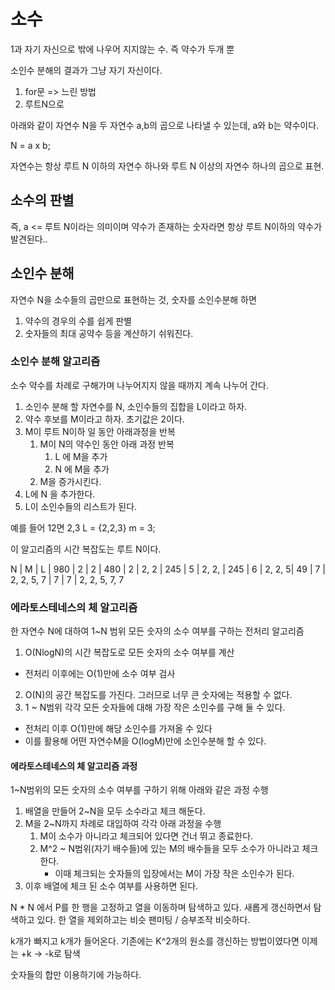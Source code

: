 # 소수
1과 자기 자신으로 밖에 나우어 지지않는 수. 즉 약수가 두개 뿐

소인수 분해의 결과가 그냥 자기 자신이다.

1.  for문 => 느린 방법
2. 루트N으로

아래와 같이 자연수 N을 두 자연수 a,b의 곱으로 나타낼 수 있는데, a와 b는 약수이다.

N = a x b;

자연수는 항상 루트 N 이하의 자연수 하나와 루트 N 이상의 자연수 하나의 곱으로 표현.
## 소수의 판별
즉, a <= 루트 N이라는 의미이며 약수가 존재하는 숫자라면 항상 루트 N이하의 약수가 발견된다..

## 소인수 분해
자연수 N을 소수들의 곱만으로 표현하는 것, 숫자를 소인수분해 하면
 1. 약수의 경우의 수를 쉽게 판별
 2. 숫자들의 최대 공약수 등을 계산하기 쉬워진다.

### 소인수 분해 알고리즘
소수 약수를 차례로 구해가며 나누어지지 않을 때까지 계속 나누어 간다.
1. 소인수 분해 할 자연수를 N, 소인수들의 집합을 L이라고 하자.
2. 약수 후보를 M이라고 하자. 초기값은 2이다.
3. M이 루트 N이하 일 동안 아래과정을 반복
    1. M이 N의 약수인 동안 아래 과정 반복
        1. L 에 M을 추가
        2. N 에 M을 추가
      2. M을 증가시킨다.
4. L에 N 을 추가한다.
5. L이 소인수들의 리스트가 된다.

예를 들어 12면 2,3 L = {2,2,3} m = 3;

이 알고리즘의 시간 복잡도는 루트 N이다.

 N | M | L |
 980 | 2 | 2 |
 480 | 2 | 2, 2 |
 245 | 5 | 2, 2, |
 245 | 6 | 2, 2, 5|
 49  | 7 | 2, 2, 5, 7 |
 7   | 7 | 2, 2, 5, 7, 7

### 에라토스테네스의 체 알고리즘
한 자연수 N에 대하여 1~N 범위 모든 숫자의 소수 여부를 구하는 전처리 알고리즘
1. O(NlogN)의 시간 복잡도로 모든 숫자의 소수 여부를 계산
 - 전처리 이후에는 O(1)만에 소수 여부 검사
2. O(N)의 공간 복잡도를 가진다. 그러므로 너무 큰 숫자에는 적용할 수 없다.
3. 1 ~ N범위 각각 모든 숫자들에 대해 가장 작은 소인수를 구해 둘 수 있다.
  - 전처리 이후 O(1)만에 해당 소인수를 가져올 수 있다
  - 이를 활용해 어떤 자연수M을 O(logM)만에 소인수분해 할 수 있다.

#### 에라토스테네스의 체 알고리즘 과정
1~N범위의 모든 숫자의 소수 여부를 구하기 위해 아래와 같은 과정 수행
1. 배열을 만들어 2~N을 모두 소수라고 체크 해둔다.
2. M을 2~N까지 차례로 대입하여 각각 아래 과정을 수행
    1. M이 소수가 아니라고 체크되어 있다면 건너 뛰고 종료한다.
    2. M^2 ~ N범위(자기 배수들)에 있는 M의 배수들을 모두 소수가 아니라고 체크한다.
        - 이때 체크되는 숫자들의 입장에서는 M이 가장 작은 소인수가 된다.
3. 이후 배열에 체크 된 소수 여부를 사용하면 된다.


N * N
에서 P를 한 행을 고정하고
열을 이동하며 탐색하고 있다.
새롭게 갱신하면서 탐색하고 있다.
한 열을 제외하고는 비슷
팬미팅 / 승부조작 비슷하다.

k개가 빠지고 k개가 들어온다.
기존에는 K^2개의 원소를 갱신하는 방법이였다면
이제는 +k -> -k로 탐색

숫자들의 합만 이용하기에 가능하다.
